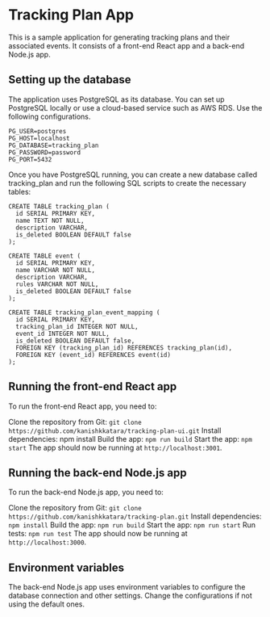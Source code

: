 # Tracking Plan App
This is a sample application for generating tracking plans and their associated events. It consists of a front-end React app and a back-end Node.js app.

## Setting up the database
The application uses PostgreSQL as its database. You can set up PostgreSQL locally or use a cloud-based service such as AWS RDS. Use the following configurations. 
```
PG_USER=postgres
PG_HOST=localhost
PG_DATABASE=tracking_plan
PG_PASSWORD=password
PG_PORT=5432
```

Once you have PostgreSQL running, you can create a new database called tracking_plan and run the following SQL scripts to create the necessary tables:

```
CREATE TABLE tracking_plan (
  id SERIAL PRIMARY KEY,
  name TEXT NOT NULL,
  description VARCHAR,
  is_deleted BOOLEAN DEFAULT false
);

CREATE TABLE event (
  id SERIAL PRIMARY KEY,
  name VARCHAR NOT NULL,
  description VARCHAR,
  rules VARCHAR NOT NULL,
  is_deleted BOOLEAN DEFAULT false
);

CREATE TABLE tracking_plan_event_mapping (
  id SERIAL PRIMARY KEY,
  tracking_plan_id INTEGER NOT NULL,
  event_id INTEGER NOT NULL,
  is_deleted BOOLEAN DEFAULT false,
  FOREIGN KEY (tracking_plan_id) REFERENCES tracking_plan(id),
  FOREIGN KEY (event_id) REFERENCES event(id)
);
```

## Running the front-end React app
To run the front-end React app, you need to:

Clone the repository from Git: 
`git clone https://github.com/kanishkkatara/tracking-plan-ui.git`
Install dependencies: npm install
Build the app: `npm run build`
Start the app: `npm start`
The app should now be running at `http://localhost:3001`.

## Running the back-end Node.js app
To run the back-end Node.js app, you need to:

Clone the repository from Git: `git clone https://github.com/kanishkkatara/tracking-plan.git`
Install dependencies: `npm install`
Build the app: `npm run build`
Start the app: `npm run start`
Run tests: `npm run test`
The app should now be running at `http://localhost:3000`.

## Environment variables
The back-end Node.js app uses environment variables to configure the database connection and other settings. Change the configurations if not using the default ones.